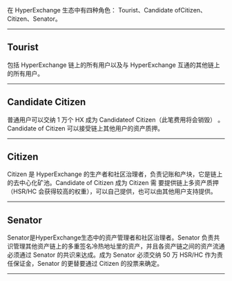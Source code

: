 在 HyperExchange 生态中有四种角色： Tourist、Candidate ofCitizen、Citizen、Senator。

---

## Tourist

包括 HyperExchange 链上的所有用户以及与 HyperExchange 互通的其他链上的所有用户。

---

## Candidate Citizen

普通用户可以交纳 1 万个 HX 成为 Candidateof Citizen（此笔费用将会销毁） 。Candidate of Citizen 可以接受链上其他用户的资产质押。

---

## Citizen

Citizen 是 HyperExchange 的生产者和社区治理者，负责记账和产块，它是链上的去中心化矿池。Candidate of Citizen 成为 Citizen 需
要提供链上多资产质押（HSR/HC 会获得较高的权重），可以自己提供，也可以由其他用户支持提供。

---

## Senator

Senator是HyperExchange生态中的资产管理者和社区治理者。Senator 负责共识管理其他资产链上的多重签名冷热地址里的资产，并且各资产链之间的资产流通必须通过 Senator 的共识来达成。成为 Senator 必须交纳 50 万 HSR/HC 作为责任保证金，Senator 的更替要通过 Citizen 的投票来确定。

---

